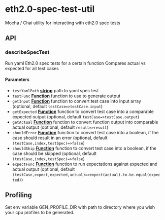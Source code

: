 # eth2.0-spec-test-util

Mocha / Chai utility for interacting with eth2.0 spec tests

## API

<!-- Generated by documentation.js. Update this documentation by updating the source code. -->

### describeSpecTest

Run yaml Eth2.0 spec tests for a certain function
Compares actual vs expected for all test cases

#### Parameters

-   `testYamlPath` **[string](https://developer.mozilla.org/docs/Web/JavaScript/Reference/Global_Objects/String)** path to yaml spec test
-   `testFunc` **[Function](https://developer.mozilla.org/docs/Web/JavaScript/Reference/Statements/function)** function to use to generate output
-   `getInput` **[Function](https://developer.mozilla.org/docs/Web/JavaScript/Reference/Statements/function)** function to convert test case into input array (optional, default `testCase=>testCase.input`)
-   `getExpected` **[Function](https://developer.mozilla.org/docs/Web/JavaScript/Reference/Statements/function)** function to convert test case into a comparable expected output (optional, default `testCase=>testCase.output`)
-   `getActual` **[Function](https://developer.mozilla.org/docs/Web/JavaScript/Reference/Statements/function)** function to convert function output into comparable actual output (optional, default `result=>result`)
-   `shouldError` **[Function](https://developer.mozilla.org/docs/Web/JavaScript/Reference/Statements/function)** function to convert test case into a boolean, if the case should result in an error (optional, default `(testCase,index,testSpec)=>false`)
-   `shouldSkip` **[Function](https://developer.mozilla.org/docs/Web/JavaScript/Reference/Statements/function)** function to convert test case into a boolean, if the case should be skipped (optional, default `(testCase,index,testSpec)=>false`)
-   `expectFunc` **[Function](https://developer.mozilla.org/docs/Web/JavaScript/Reference/Statements/function)** function to run expectations against expected and actual output (optional, default `(testCase,expect,expected,actual)=>expect(actual).to.be.equal(expected)`)

## Profiling

Set env variable GEN_PROFILE_DIR with path to directory where you wish your cpu profiles to be generated.
